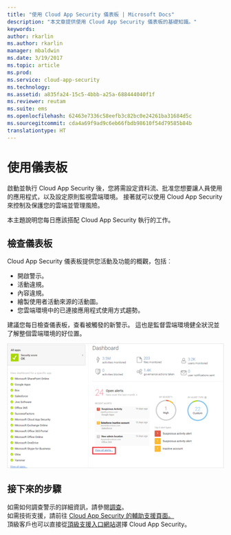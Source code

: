 ```yaml
---
title: "使用 Cloud App Security 儀表板 | Microsoft Docs"
description: "本文章提供使用 Cloud App Security 儀表板的基礎知識。"
keywords: 
author: rkarlin
ms.author: rkarlin
manager: mbaldwin
ms.date: 3/19/2017
ms.topic: article
ms.prod: 
ms.service: cloud-app-security
ms.technology: 
ms.assetid: a835fa24-15c5-4bbb-a25a-688444040f1f
ms.reviewer: reutam
ms.suite: ems
ms.openlocfilehash: 62463e7336c58eefb3c82bc0e24261ba31684d5c
ms.sourcegitcommit: cda4a69f9ad9c6eb66fbdb98610f54d79585b84b
translationtype: HT
---
```

# <a name="working-with-the-dashboard"></a>使用儀表板
啟動並執行 Cloud App Security 後，您將需設定資料流、批准您想要讓人員使用的應用程式，以及設定原則監視雲端環境。 接著就可以使用 Cloud App Security 來控制及保護您的雲端並管理風險。  

本主題說明您每日應該搭配 Cloud App Security 執行的工作。  

## <a name="check-the-dashboard"></a>檢查儀表板  
Cloud App Security 儀表板提供您活動及功能的概觀，包括︰

- 開啟警示。
- 活動違規。
- 內容違規。
- 繪製使用者活動來源的活動圖。
- 您雲端環境中的已連接應用程式使用方式趨勢。  

建議您每日檢查儀表板，查看被觸發的新警示。 這也是監督雲端環境健全狀況並了解整個雲端環境的好位置。  

![Cloud App Security 儀表板](./media/dashboard.png "儀表板")  


## <a name="next-steps"></a>接下來的步驟  
如需如何調查警示的詳細資訊，請參閱[調查](investigate.md)。  
如需技術支援，請前往 [Cloud App Security 的輔助支援頁面。](http://support.microsoft.com/oas/default.aspx?prid=16031)   
頂級客戶也可以直接從[頂級支援入口網站](https://premier.microsoft.com/)選擇 Cloud App Security。  
